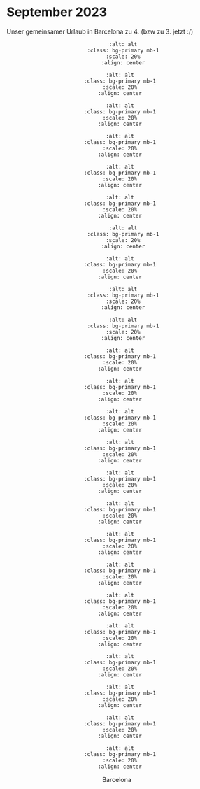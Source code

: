 # September 2023

Unser gemeinsamer Urlaub in Barcelona zu 4. (bzw zu 3. jetzt :/)

<div align="center">

```{image} ./images/9cafb102-aa70-4d46-9b4e-70aacac4d076.JPG
    :alt: alt
    :class: bg-primary mb-1
    :scale: 20%
    :align: center
  ```

  ```{image} ./images/IMG_5427.jpg
    :alt: alt
    :class: bg-primary mb-1
    :scale: 20%
    :align: center
  ```

  ```{image} ./images/IMG_5513.jpg
    :alt: alt
    :class: bg-primary mb-1
    :scale: 20%
    :align: center
  ```

  ```{image} ./images/IMG_5418.jpg
    :alt: alt
    :class: bg-primary mb-1
    :scale: 20%
    :align: center
  ```

  ```{image} ./images/IMG_5440.jpg
    :alt: alt
    :class: bg-primary mb-1
    :scale: 20%
    :align: center
  ```

  ```{image} ./images/IMG_5405.jpg
    :alt: alt
    :class: bg-primary mb-1
    :scale: 20%
    :align: center
  ```

```{image} ./images/IMG_5514.jpg
    :alt: alt
    :class: bg-primary mb-1
    :scale: 20%
    :align: center
  ```

  ```{image} ./images/IMG_5500.jpg
    :alt: alt
    :class: bg-primary mb-1
    :scale: 20%
    :align: center
  ```

```{image} ./images/IMG_5559.jpg
    :alt: alt
    :class: bg-primary mb-1
    :scale: 20%
    :align: center
  ```

```{image} ./images/IMG_5569.jpg
    :alt: alt
    :class: bg-primary mb-1
    :scale: 20%
    :align: center
  ```

  ```{image} ./images/IMG_5587.jpg
    :alt: alt
    :class: bg-primary mb-1
    :scale: 20%
    :align: center
  ```

  ```{image} ./images/IMG_5605.jpg
    :alt: alt
    :class: bg-primary mb-1
    :scale: 20%
    :align: center
  ```

  ```{image} ./images/IMG_5634.jpg
    :alt: alt
    :class: bg-primary mb-1
    :scale: 20%
    :align: center
  ```

  ```{image} ./images/IMG_5628.jpg
    :alt: alt
    :class: bg-primary mb-1
    :scale: 20%
    :align: center
  ```

  ```{image} ./images/IMG_5678.jpg
    :alt: alt
    :class: bg-primary mb-1
    :scale: 20%
    :align: center
  ```

  ```{image} ./images/IMG_5689.jpg
    :alt: alt
    :class: bg-primary mb-1
    :scale: 20%
    :align: center
  ```

  ```{image} ./images/IMG_5745.jpg
    :alt: alt
    :class: bg-primary mb-1
    :scale: 20%
    :align: center
  ```

  ```{image} ./images/IMG_5771.jpg
    :alt: alt
    :class: bg-primary mb-1
    :scale: 20%
    :align: center
  ```

  ```{image} ./images/IMG_5781.jpg
    :alt: alt
    :class: bg-primary mb-1
    :scale: 20%
    :align: center
  ```

  ```{image} ./images/IMG_5757.jpg
    :alt: alt
    :class: bg-primary mb-1
    :scale: 20%
    :align: center
  ```

  ```{image} ./images/ecd96f8d-53c3-49cf-be38-34e957e2c116.JPG
    :alt: alt
    :class: bg-primary mb-1
    :scale: 20%
    :align: center
  ```

  ```{image} ./images/IMG_5991.jpg
    :alt: alt
    :class: bg-primary mb-1
    :scale: 20%
    :align: center
  ```

  ```{image} ./images/IMG_6004.jpg
    :alt: alt
    :class: bg-primary mb-1
    :scale: 20%
    :align: center
  ```

  ```{image} ./images/IMG_6011.jpg
    :alt: alt
    :class: bg-primary mb-1
    :scale: 20%
    :align: center
  ```
  Barcelona
</div>